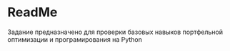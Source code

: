 # ReadMe
Задание предназначено для проверки базовых навыков портфельной оптимизации и програмирования на Python
